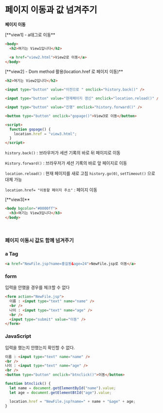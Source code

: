 # 페이지 이동과 값 넘겨주기

**페이지 이동**

[**view1] - a태그로 이동\*\*

```html
<body>
  <h2>여기는 View1입니다</h2>

  <a href="view2.html">View2로 이동</a>
</body>
```

[**view2] - Dom method 활용(location.href 로 페이지 이동)\*\*

```html
<h2>여기는 View2입니다</h2>

<input type="button" value="이전으로 " onclick="history.back()" />

<input type="button" value="현재페이지 갱신" onclick="location.reload()" />

<input type="button" value="진행" onclick="history.forward()" />

<button type="button" onclick="gopage()">View3로 이동</button>

<script>
  function gopage() {
    location.href = "view3.html";
  }
</script>
```

`history.back()` : 브라우저가 세션 기록의 바로 뒤 페이지로 이동

`History.forward()` : 브라우저가 세션 기록의 바로 앞 페이지로 이동

`location.reload()` : 현재 페이지를 새로 고침 `history.go(0)`, `setTimeout()` 으로 대체 가능

`location.href= "이동할 페이지 주소"` : 페이지 이동

[**view3]\*\*

```html
<body bgcolor="#0000ff">
  <h3>여기는 View3입니다</h3>
</body>
```

<br>

### 페이지 이동시 값도 함께 넘겨주기

### a Tag

```html
<a href="NewFile.jsp?name=홍길동&age=24">NewFile.jsp로 이동</a>
```

### form

입력을 안했을 경우를 체크할 수 없다

```html
<form action="NewFile.jsp">
  이름 : <input type="text" name="name" />
  <br />
  나이 : <input type="text" name="age" />
  <br />
  <input type="submit" value="이동" />
</form>
```

### JavaScript

입력을 했는지 안했는지 확인할 수 없다.

```html
이름 : <input type="text" name="name" />
<br />
나이 : <input type="text" name="age" />
<br />
<button type="button" onclick="btnclick()">이동</button>
```

```jsx
function btnclick() {
  let name = document.getElementById("name").value;
  let age = document.getElementBtId("age").value;

  location.href = "NewFile.jsp?name=" + name + "&age" + age;
}
```
